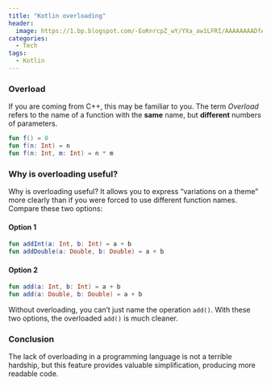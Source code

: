 ```yaml
---
title: "Kotlin overloading"
header:
  image: https://1.bp.blogspot.com/-EoKnrcpZ_wY/YXa_aw1LFRI/AAAAAAAADfA/bsD4B1whWEMg7j-76wNZ0JyoxSd_kqDMwCLcBGAsYHQ/s600/redundancy-redundancy-everywhere.jpg
categories:
  - Tech
tags:
  - Kotlin
---
```


### Overload

If you are coming from C++, this may be familiar to you. The term _Overload_ refers to the name of a function with the **same** name, but **different** numbers of parameters.

```kotlin
fun f() = 0
fun f(n: Int) = n
fun f(n: Int, m: Int) = n * m
```

### Why is overloading useful?

Why is overloading useful? It allows you to express “variations on a theme” more clearly than if you were forced to use different function names. Compare these two options:

#### Option 1

```kotlin
fun addInt(a: Int, b: Int) = a + b
fun addDouble(a: Double, b: Double) = a + b
```

#### Option 2

```kotlin
fun add(a: Int, b: Int) = a + b
fun add(a: Double, b: Double) = a + b
```

Without overloading, you can’t just name the operation `add()`. With these two options, the overloaded `add()` is much cleaner.

### Conclusion

The lack of overloading in a programming language is not a terrible hardship, but this feature provides valuable simplification, producing more readable code.
